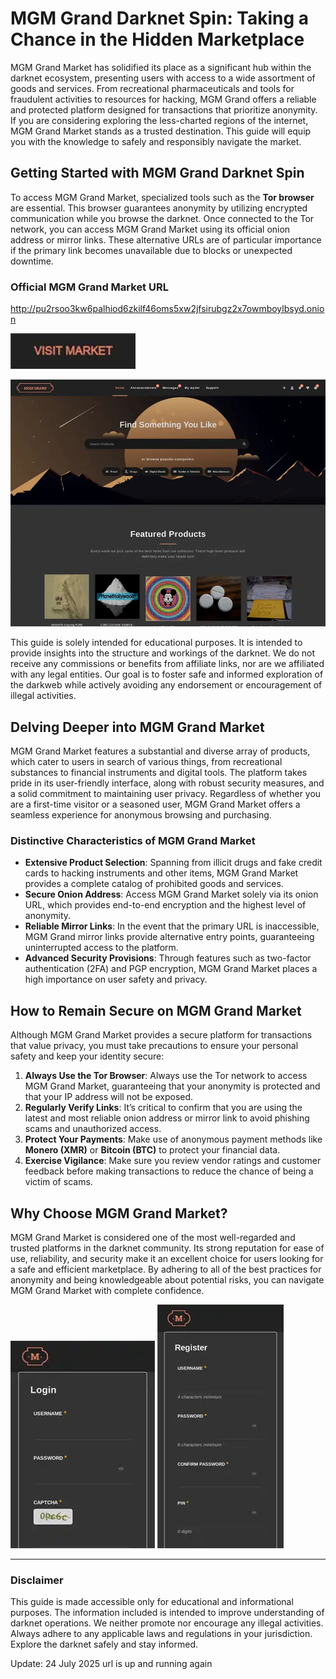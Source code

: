 # MGM Grand Darknet Spin: Taking a Chance in the Hidden Marketplace

MGM Grand Market has solidified its place as a significant hub within the darknet ecosystem, presenting users with access to a wide assortment of goods and services. From recreational pharmaceuticals and tools for fraudulent activities to resources for hacking, MGM Grand offers a reliable and protected platform designed for transactions that prioritize anonymity. If you are considering exploring the less-charted regions of the internet, MGM Grand Market stands as a trusted destination. This guide will equip you with the knowledge to safely and responsibly navigate the market.

## Getting Started with MGM Grand Darknet Spin

To access MGM Grand Market, specialized tools such as the **Tor browser** are essential. This browser guarantees anonymity by utilizing encrypted communication while you browse the darknet. Once connected to the Tor network, you can access MGM Grand Market using its official onion address or mirror links. These alternative URLs are of particular importance if the primary link becomes unavailable due to blocks or unexpected downtime.

### Official MGM Grand Market URL

http://pu2rsoo3kw6palhiod6zkilf46oms5xw2jfsirubgz2x7owmboylbsyd.onion

[<img src="/images/view.webp" width="200">](http://pu2rsoo3kw6palhiod6zkilf46oms5xw2jfsirubgz2x7owmboylbsyd.onion)

<a href="http://pu2rsoo3kw6palhiod6zkilf46oms5xw2jfsirubgz2x7owmboylbsyd.onion"><img src="/images/side.webp" alt="MGM - Grand Market Preview" style="max-width: 100%;"></a>

This guide is solely intended for educational purposes. It is intended to provide insights into the structure and workings of the darknet. We do not receive any commissions or benefits from affiliate links, nor are we affiliated with any legal entities. Our goal is to foster safe and informed exploration of the darkweb while actively avoiding any endorsement or encouragement of illegal activities.

## Delving Deeper into MGM Grand Market

MGM Grand Market features a substantial and diverse array of products, which cater to users in search of various things, from recreational substances to financial instruments and digital tools. The platform takes pride in its user-friendly interface, along with robust security measures, and a solid commitment to maintaining user privacy. Regardless of whether you are a first-time visitor or a seasoned user, MGM Grand Market offers a seamless experience for anonymous browsing and purchasing.

### Distinctive Characteristics of MGM Grand Market

-   **Extensive Product Selection**: Spanning from illicit drugs and fake credit cards to hacking instruments and other items, MGM Grand Market provides a complete catalog of prohibited goods and services.
-   **Secure Onion Address**: Access MGM Grand Market solely via its onion URL, which provides end-to-end encryption and the highest level of anonymity.
-   **Reliable Mirror Links**: In the event that the primary URL is inaccessible, MGM Grand mirror links provide alternative entry points, guaranteeing uninterrupted access to the platform.
-   **Advanced Security Provisions**: Through features such as two-factor authentication (2FA) and PGP encryption, MGM Grand Market places a high importance on user safety and privacy.

## How to Remain Secure on MGM Grand Market

Although MGM Grand Market provides a secure platform for transactions that value privacy, you must take precautions to ensure your personal safety and keep your identity secure:

1.  **Always Use the Tor Browser**: Always use the Tor network to access MGM Grand Market, guaranteeing that your anonymity is protected and that your IP address will not be exposed.
2.  **Regularly Verify Links**: It’s critical to confirm that you are using the latest and most reliable onion address or mirror link to avoid phishing scams and unauthorized access.
3.  **Protect Your Payments**: Make use of anonymous payment methods like **Monero (XMR)** or **Bitcoin (BTC)** to protect your financial data.
4.  **Exercise Vigilance**: Make sure you review vendor ratings and customer feedback before making transactions to reduce the chance of being a victim of scams.

## Why Choose MGM Grand Market?

MGM Grand Market is considered one of the most well-regarded and trusted platforms in the darknet community. Its strong reputation for ease of use, reliability, and security make it an excellent choice for users looking for a safe and efficient marketplace. By adhering to all of the best practices for anonymity and being knowledgeable about potential risks, you can navigate MGM Grand Market with complete confidence.

<a href="http://pu2rsoo3kw6palhiod6zkilf46oms5xw2jfsirubgz2x7owmboylbsyd.onion"><img src="/images/design.webp" alt="MGM - Grand Market Login" style="max-width: 100%;"></a>
<a href="http://pu2rsoo3kw6palhiod6zkilf46oms5xw2jfsirubgz2x7owmboylbsyd.onion"><img src="/images/begin.webp" alt="MGM - Grand Market Register" style="max-width: 100%;"></a>

---

### Disclaimer

This guide is made accessible only for educational and informational purposes. The information included is intended to improve understanding of darknet operations. We neither promote nor encourage any illegal activities. Always adhere to any applicable laws and regulations in your jurisdiction. Explore the darknet safely and stay informed.



























Update:  24 July 2025 url is up and running again